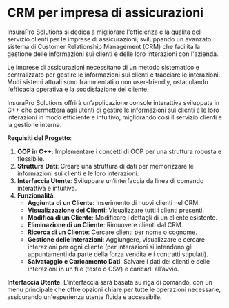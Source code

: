 # CRM per impresa di assicurazioni

InsuraPro Solutions si dedica a migliorare l'efficienza e la qualità del servizio clienti per le imprese di assicurazioni, sviluppando un avanzato sistema di Customer Relationship Management (CRM) che facilita la gestione delle informazioni sui clienti e delle loro interazioni con l'azienda.

Le imprese di assicurazioni necessitano di un metodo sistematico e centralizzato per gestire le informazioni sui clienti e tracciare le interazioni. Molti sistemi attuali sono frammentati o non user-friendly, ostacolando l’efficacia operativa e la soddisfazione del cliente.

InsuraPro Solutions offrirà un’applicazione console interattiva sviluppata in C++ che permetterà agli utenti di gestire le informazioni sui clienti e le loro interazioni in modo efficiente e intuitivo, migliorando così il servizio clienti e la gestione interna.

**Requisiti del Progetto**:

1. **OOP in C++**: Implementare i concetti di OOP per una struttura robusta e flessibile.
2. **Struttura Dati**: Creare una struttura di dati per memorizzare le informazioni sui clienti e le loro interazioni.
3. **Interfaccia Utente**: Sviluppare un’interfaccia da linea di comando interattiva e intuitiva.
4. **Funzionalità**:
    - **Aggiunta di un Cliente**: Inserimento di nuovi clienti nel CRM.
    - **Visualizzazione dei Clienti**: Visualizzare tutti i clienti presenti.
    - **Modifica di un Cliente**: Modificare i dettagli di un cliente esistente.
    - **Eliminazione di un Cliente**: Rimuovere clienti dal CRM.
    - **Ricerca di un Cliente**: Cercare clienti per nome o cognome.
    - **Gestione delle Interazioni**: Aggiungere, visualizzare e cercare interazioni per ogni cliente (per interazioni si intendono gli appuntamenti da parte della forza vendita e i contratti stipulati).
    - **Salvataggio e Caricamento Dati**: Salvare i dati dei clienti e delle interazioni in un file (testo o CSV) e caricarli all’avvio.

**Interfaccia Utente**: L’interfaccia sarà basata su riga di comando, con un menu principale che offre opzioni chiare per tutte le operazioni necessarie, assicurando un'esperienza utente fluida e accessibile.


